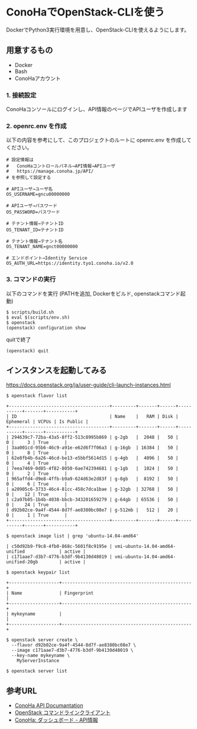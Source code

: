 # ConoHaでOpenStack-CLIを使う

DockerでPython3実行環境を用意し、OpenStack-CLIを使えるようにします。

## 用意するもの

* Docker
* Bash
* ConoHaアカウント

### 1. 接続設定

ConoHaコンソールにログインし、API情報のページでAPIユーザを作成します

### 2. openrc.env を作成

以下の内容を参考にして、このプロジェクトのルートに openrc.env を作成してください。

	# 設定情報は
	#   ConoHaコントロールパネル→API情報→APIユーザ
	#   https://manage.conoha.jp/API/
	# を参照して設定する
	
	# APIユーザ→ユーザ名
	OS_USERNAME=gncu00000000
	
	# APIユーザ→パスワード
	OS_PASSWORD=パスワード
	
	# テナント情報→テナントID
	OS_TENANT_ID=テナントID
	 
	# テナント情報→テナント名
	OS_TENANT_NAME=gnct00000000
	
	# エンドポイント→Identity Service
	OS_AUTH_URL=https://identity.tyo1.conoha.io/v2.0

### 3. コマンドの実行

以下のコマンドを実行
(PATHを追加, Dockerをビルド, openstackコマンド起動)

	$ scripts/build.sh
	$ eval $(scripts/env.sh)
	$ openstack
	(openstack) configuration show

quitで終了

	(openstack) quit

## インスタンスを起動してみる

https://docs.openstack.org/ja/user-guide/cli-launch-instances.html

	$ openstack flavor list

	+--------------------------------------+---------+-------+------+-----------+-------+-----------+
	| ID                                   | Name    |   RAM | Disk | Ephemeral | VCPUs | Is Public |
	+--------------------------------------+---------+-------+------+-----------+-------+-----------+
	| 294639c7-72ba-43a5-8ff2-513c8995b869 | g-2gb   |  2048 |   50 |         0 |     3 | True      |
	| 3aa001cd-95b6-46c9-a91e-e62d6f7f06a3 | g-16gb  | 16384 |   50 |         0 |     8 | True      |
	| 62e8fb4b-6a26-46cd-be13-e5bbf5614d15 | g-4gb   |  4096 |   50 |         0 |     4 | True      |
	| 7eea7469-0d85-4f82-8050-6ae742394681 | g-1gb   |  1024 |   50 |         0 |     2 | True      |
	| 965affd4-d9e8-4ffb-b9a9-624d63e2d83f | g-8gb   |  8192 |   50 |         0 |     6 | True      |
	| a20905c6-3733-46c4-81cc-458c7dca1bae | g-32gb  | 32768 |   50 |         0 |    12 | True      |
	| c2a97b05-1b4b-4038-bbcb-343201659279 | g-64gb  | 65536 |   50 |         0 |    24 | True      |
	| d92b02ce-9a4f-4544-8d7f-ae8380bc08e7 | g-512mb |   512 |   20 |         0 |     1 | True      |
	+--------------------------------------+---------+-------+------+-----------+-------+-----------+

	$ openstack image list | grep 'ubuntu-14.04-amd64'

	| c50d92b9-f9c8-4fb0-868c-5601f8c9195e | vmi-ubuntu-14.04-amd64-unified             | active |
	| c171aae7-d3b7-4776-b3df-9b4130d48019 | vmi-ubuntu-14.04-amd64-unified-20gb        | active |

	$ openstack keypair list

	+-------------------+-------------------------------------------------+
	| Name              | Fingerprint                                     |
	+-------------------+-------------------------------------------------+
	| mykeyname         |                                                 |
	+-------------------+-------------------------------------------------+
	
	$ openstack server create \
	  --flavor d92b02ce-9a4f-4544-8d7f-ae8380bc08e7 \
	  --image c171aae7-d3b7-4776-b3df-9b4130d48019 \
	  --key-name mykeyname \
		MyServerInstance

	$ openstack server list


## 参考URL

* [ConoHa API Documantation](https://www.conoha.jp/docs/)
* [OpenStack コマンドラインクライアント](https://docs.openstack.org/ja/user-guide/common/cli-install-openstack-command-line-clients.html)
* [ConoHa: ダッシュボード - API情報](https://manage.conoha.jp/API/)

